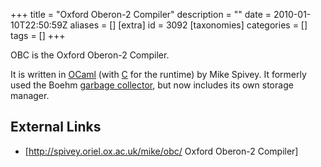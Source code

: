 +++
title = "Oxford Oberon-2 Compiler"
description = ""
date = 2010-01-10T22:50:59Z
aliases = []
[extra]
id = 3092
[taxonomies]
categories = []
tags = []
+++


OBC is the Oxford Oberon-2 Compiler.

It is written in [OCaml](https://rosettacode.org/wiki/OCaml) (with [C](https://rosettacode.org/wiki/C) for the runtime) by Mike Spivey. It formerly used the Boehm [garbage collector](https://rosettacode.org/wiki/garbage_collection), but now includes its own storage manager.

## External Links
* [http://spivey.oriel.ox.ac.uk/mike/obc/ Oxford Oberon-2 Compiler]
